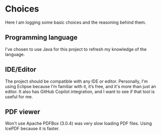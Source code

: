 # Choices

Here I am logging some basic choices and the reasoning behind them.

## Programming language

I've chosen to use Java for this project to refresh my knowledge of the language.

## IDE/Editor

The project should be compatible with any IDE or editor. Personally, I'm using Eclipse because I’m familiar with it, it’s free, and it's more than just an editor. It also has GitHub Copilot integration, and I want to see if that tool is useful for me.

## PDF viewer

Won't use Apache PDFBox (3.0.4) was very slow loading PDF files. Using IcePDF because it is faster.